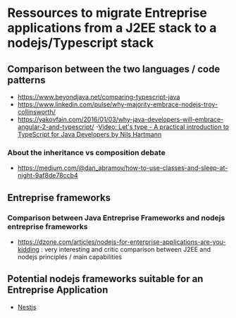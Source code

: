 # Ressources to migrate Entreprise applications from a J2EE stack to a nodejs/Typescript stack

## Comparison between the two languages / code patterns  

- https://www.beyondjava.net/comparing-typescript-java
- https://www.linkedin.com/pulse/why-majority-embrace-nodejs-troy-collinsworth/  
- https://yakovfain.com/2016/01/03/why-java-developers-will-embrace-angular-2-and-typescript/
-[Video: Let's type - A practical introduction to TypeScript for Java Developers by Nils Hartmann
](https://www.youtube.com/watch?v=IadZyDwfwWI)

### About the inheritance vs composition debate

- https://medium.com/@dan_abramov/how-to-use-classes-and-sleep-at-night-9af8de78ccb4  

## Entreprise frameworks

### Comparison between Java Entreprise Frameworks and nodejs entreprise frameworks

- https://dzone.com/articles/nodejs-for-enterprise-applications-are-you-kidding : very interesting and critic comparison between J2EE and nodejs principles / main capabilities    

## Potential nodejs frameworks suitable for an Entreprise Application  

- [Nestjs](https://github.com/nestjs/nest)
